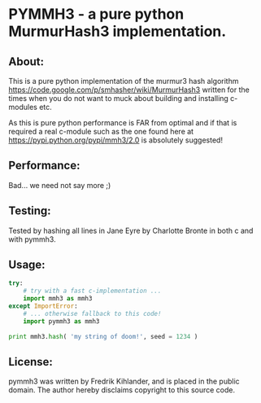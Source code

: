 # PYMMH3 - a pure python MurmurHash3 implementation.

## About:
This is a pure python implementation of the murmur3 hash algorithm <https://code.google.com/p/smhasher/wiki/MurmurHash3>
written for the times when you do not want to muck about building and installing c-modules etc.

As this is pure python performance is FAR from optimal and if that is required a real c-module such as the
one found here at <https://pypi.python.org/pypi/mmh3/2.0> is absolutely suggested!

## Performance:
Bad... we need not say more ;)

## Testing:
Tested by hashing all lines in Jane Eyre by Charlotte Bronte in both c and with pymmh3.

## Usage:
```python
try:
    # try with a fast c-implementation ...
    import mmh3 as mmh3
except ImportError:
    # ... otherwise fallback to this code!
    import pymmh3 as mmh3
    
print mmh3.hash( 'my string of doom!', seed = 1234 )
```

## License:
pymmh3 was written by Fredrik Kihlander, and is placed in the public
domain. The author hereby disclaims copyright to this source code.

